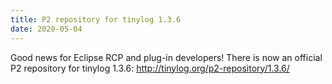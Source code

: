 ```yaml
---
title: P2 repository for tinylog 1.3.6
date: 2020-05-04
---
```


Good news for Eclipse RCP and plug-in developers! There is now an official P2 repository for tinylog 1.3.6: <http://tinylog.org/p2-repository/1.3.6/>
